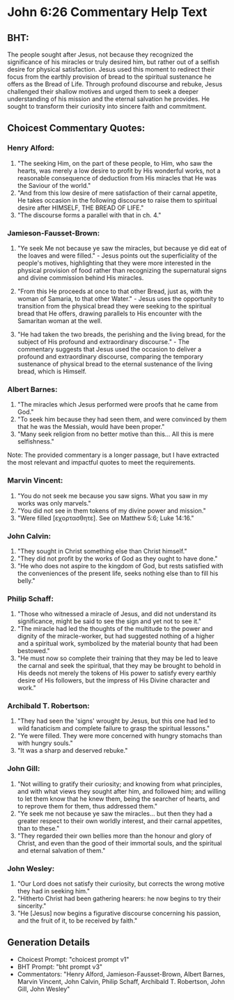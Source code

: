 # John 6:26 Commentary Help Text

## BHT:
The people sought after Jesus, not because they recognized the significance of his miracles or truly desired him, but rather out of a selfish desire for physical satisfaction. Jesus used this moment to redirect their focus from the earthly provision of bread to the spiritual sustenance he offers as the Bread of Life. Through profound discourse and rebuke, Jesus challenged their shallow motives and urged them to seek a deeper understanding of his mission and the eternal salvation he provides. He sought to transform their curiosity into sincere faith and commitment.

## Choicest Commentary Quotes:
### Henry Alford:
1. "The seeking Him, on the part of these people, to Him, who saw the hearts, was merely a low desire to profit by His wonderful works, not a reasonable consequence of deduction from His miracles that He was the Saviour of the world."
2. "And from this low desire of mere satisfaction of their carnal appetite, He takes occasion in the following discourse to raise them to spiritual desire after HIMSELF, THE BREAD OF LIFE."
3. "The discourse forms a parallel with that in ch. 4."

### Jamieson-Fausset-Brown:
1. "Ye seek Me not because ye saw the miracles, but because ye did eat of the loaves and were filled." - Jesus points out the superficiality of the people's motives, highlighting that they were more interested in the physical provision of food rather than recognizing the supernatural signs and divine commission behind His miracles.

2. "From this He proceeds at once to that other Bread, just as, with the woman of Samaria, to that other Water." - Jesus uses the opportunity to transition from the physical bread they were seeking to the spiritual bread that He offers, drawing parallels to His encounter with the Samaritan woman at the well.

3. "He had taken the two breads, the perishing and the living bread, for the subject of His profound and extraordinary discourse." - The commentary suggests that Jesus used the occasion to deliver a profound and extraordinary discourse, comparing the temporary sustenance of physical bread to the eternal sustenance of the living bread, which is Himself.

### Albert Barnes:
1. "The miracles which Jesus performed were proofs that he came from God."
2. "To seek him because they had seen them, and were convinced by them that he was the Messiah, would have been proper."
3. "Many seek religion from no better motive than this... All this is mere selfishness."

Note: The provided commentary is a longer passage, but I have extracted the most relevant and impactful quotes to meet the requirements.

### Marvin Vincent:
1. "You do not seek me because you saw signs. What you saw in my works was only marvels."
2. "You did not see in them tokens of my divine power and mission."
3. "Were filled [εχορτασθητε]. See on Matthew 5:6; Luke 14:16."

### John Calvin:
1. "They sought in Christ something else than Christ himself."
2. "They did not profit by the works of God as they ought to have done."
3. "He who does not aspire to the kingdom of God, but rests satisfied with the conveniences of the present life, seeks nothing else than to fill his belly."

### Philip Schaff:
1. "Those who witnessed a miracle of Jesus, and did not understand its significance, might be said to see the sign and yet not to see it."
2. "The miracle had led the thoughts of the multitude to the power and dignity of the miracle-worker, but had suggested nothing of a higher and a spiritual work, symbolized by the material bounty that had been bestowed."
3. "He must now so complete their training that they may be led to leave the carnal and seek the spiritual, that they may be brought to behold in His deeds not merely the tokens of His power to satisfy every earthly desire of His followers, but the impress of His Divine character and work."

### Archibald T. Robertson:
1. "They had seen the 'signs' wrought by Jesus, but this one had led to wild fanaticism and complete failure to grasp the spiritual lessons." 
2. "Ye were filled. They were more concerned with hungry stomachs than with hungry souls." 
3. "It was a sharp and deserved rebuke."

### John Gill:
1. "Not willing to gratify their curiosity; and knowing from what principles, and with what views they sought after him, and followed him; and willing to let them know that he knew them, being the searcher of hearts, and to reprove them for them, thus addressed them." 
2. "Ye seek me not because ye saw the miracles... but then they had a greater respect to their own worldly interest, and their carnal appetites, than to these."
3. "They regarded their own bellies more than the honour and glory of Christ, and even than the good of their immortal souls, and the spiritual and eternal salvation of them."

### John Wesley:
1. "Our Lord does not satisfy their curiosity, but corrects the wrong motive they had in seeking him."
2. "Hitherto Christ had been gathering hearers: he now begins to try their sincerity."
3. "He [Jesus] now begins a figurative discourse concerning his passion, and the fruit of it, to be received by faith."


## Generation Details
- Choicest Prompt: "choicest prompt v1"
- BHT Prompt: "bht prompt v3"
- Commentators: "Henry Alford, Jamieson-Fausset-Brown, Albert Barnes, Marvin Vincent, John Calvin, Philip Schaff, Archibald T. Robertson, John Gill, John Wesley"
